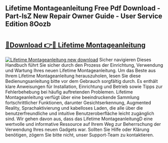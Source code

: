 ## Lifetime Montageanleitung Free Pdf Download - Part-lsZ New Repair Owner Guide - User Service Edition 8Oozb

# <h2><a href="http://df7w86r.blite.top/?on=Lifetime+Montageanleitung">🔗Download 👉🔴 Lifetime Montageanleitung</a></h2>

[![Lifetime Montageanleitung new download](https://i.imgur.com/lujVjoI.png)](http://df7w86r.blite.top/?on=Lifetime+Montageanleitung)
Sicher navigieren Dieses Handbuch führt Sie sicher durch den Prozess der Einrichtung, Verwendung und Wartung Ihres neuen Lifetime Montageanleitung. Um das Beste aus Ihrem Lifetime Montageanleitung herauszuholen, lesen Sie diese Bedienungsanleitung bitte vor dem Gebrauch sorgfältig durch. Es enthält klare Anweisungen für Installation, Einrichtung und Betrieb sowie Tipps zur Fehlerbehebung bei häufig auftretenden Problemen. Lifetime Montageanleitung verfügt über eine beeindruckende Sammlung fortschrittlicher Funktionen, darunter Gesichtserkennung, Augmented Reality, Sprachaktivierung und kabelloses Laden, die alle über die benutzerfreundliche und intuitive Benutzeroberfläche leicht zugänglich sind. Wir gehen davon aus, dass das Lifetime MontageanleitungD eine wertvolle und informative Ressource auf Ihrem Weg zur Beherrschung der Verwendung Ihres neuen Gadgets war. Sollten Sie Hilfe oder Klärung benötigen, zögern Sie bitte nicht, unser Support-Team zu kontaktieren.
